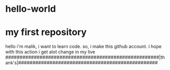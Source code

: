 # hello-world
my first repository
================================================================================================================
hello
i'm malik, i want to learn code. so, i make this github account. i hope with this action i get alot change in my live
######################################################|thank's|#################################################
